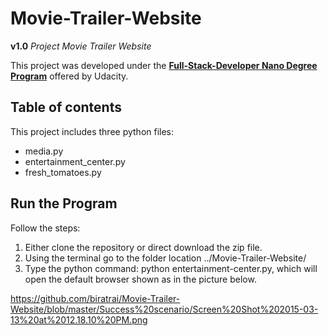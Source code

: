 # Movie-Trailer-Website
**v1.0** *Project Movie Trailer Website*

This project was developed under the [**Full-Stack-Developer Nano Degree Program**](https://www.udacity.com/course/nd004) offered by Udacity.

**Table of contents**
-----------------------------------------------------------
This project includes three python files: 

- media.py
- entertainment_center.py 
- fresh_tomatoes.py

Run the Program
------------------------
Follow the steps:
  1. Either clone the repository or direct download the zip file.
  2. Using the terminal go to the folder location ../Movie-Trailer-Website/
  3. Type the python command: python entertainment-center.py, which will open the default browser shown as in the picture below.
  
 
  
https://github.com/biratrai/Movie-Trailer-Website/blob/master/Success%20scenario/Screen%20Shot%202015-03-13%20at%2012.18.10%20PM.png






